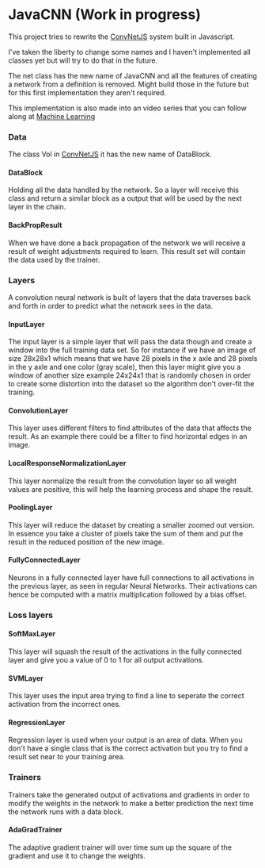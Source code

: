 # JavaCNN (Work in progress)

This project tries to rewrite the [ConvNetJS](https://github.com/karpathy/convnetjs) system built in Javascript.

I've taken the liberty to change some names and I haven't implemented all classes yet but will try to do that in the future.

The net class has the new name of JavaCNN and all the features of creating a network from a definition is removed. Might build those in the future but for this first implementation they aren't required.

This implementation is also made into an video series that you can follow along at [Machine Learning](https://www.youtube.com/playlist?list=PLP2v7zU48xOLt9Hqiu3j3PdBV5cKgqio7)

### Data
The class Vol in [ConvNetJS](https://github.com/karpathy/convnetjs) it has the new name of DataBlock.

#### DataBlock
Holding all the data handled by the network. So a layer will receive this class and return a similar block as a output that will be used by the next layer in the chain.

#### BackPropResult
When we have done a back propagation of the network we will receive a result of weight adjustments required to learn. This result set will contain the data used by the trainer.

### Layers
A convolution neural network is built of layers that the data traverses back and forth in order to predict what the network sees in the data.

#### InputLayer
The input layer is a simple layer that will pass the data though and create a window into the full training data set. So for instance if we have an image of size 28x28x1 which means that we have 28 pixels in the x axle and 28 pixels in the y axle and one color (gray scale), then this layer might give you a window of another size example 24x24x1 that is randomly chosen in order to create some distortion into the dataset so the algorithm don't over-fit the training.

#### ConvolutionLayer
This layer uses different filters to find attributes of the data that affects the result. As an example there could be a filter to find horizontal edges in an image.

#### LocalResponseNormalizationLayer
This layer normalize the result from the convolution layer so all weight values are positive, this will help the learning process and shape the result.

#### PoolingLayer
This layer will reduce the dataset by creating a smaller zoomed out version. In essence you take a cluster of pixels take the sum of them and put the result in the reduced position of the new image.

#### FullyConnectedLayer
Neurons in a fully connected layer have full connections to all activations in the previous layer, as seen in regular Neural Networks. Their activations can hence be computed with a matrix multiplication followed by a bias offset.

### Loss layers

#### SoftMaxLayer
This layer will squash the result of the activations in the fully connected layer and give you a value of 0 to 1 for all output activations.

#### SVMLayer
This layer uses the input area trying to find a line to seperate the correct activation from the incorrect ones.

#### RegressionLayer
Regression layer is used when your output is an area of data. When you don't have a single class that is the correct activation but you try to find a result set near to your training area.

### Trainers
Trainers take the generated output of activations and gradients in order to modify the weights in the network to make a better prediction the next time the network runs with a data block.

#### AdaGradTrainer
The adaptive gradient trainer will over time sum up the square of the gradient and use it to change the weights.
